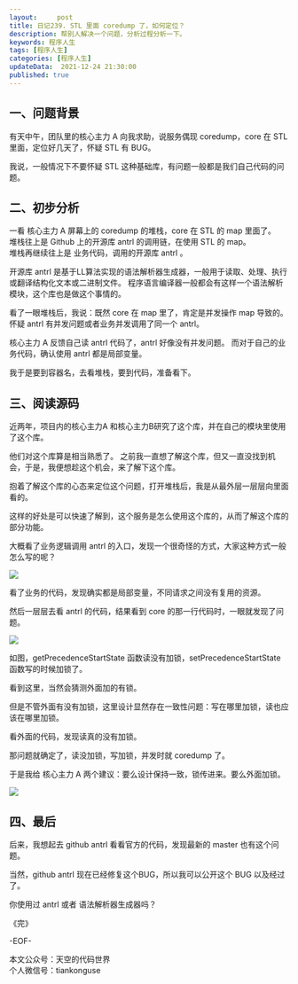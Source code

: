 ```yaml
---   
layout:     post  
title: 日记239. STL 里面 coredump 了，如何定位？  
description: 帮别人解决一个问题，分析过程分析一下。       
keywords: 程序人生  
tags: [程序人生]    
categories: [程序人生]  
updateData:  2021-12-24 21:30:00  
published: true  
---  
```



## 一、问题背景  


有天中午，团队里的核心主力 A 向我求助，说服务偶现 coredump，core 在 STL 里面，定位好几天了，怀疑 STL 有 BUG。


我说，一般情况下不要怀疑 STL 这种基础库，有问题一般都是我们自己代码的问题。


## 二、初步分析


一看 核心主力 A 屏幕上的 coredump 的堆栈，core 在 STL 的 map 里面了。  
堆栈往上是 Github 上的开源库 antrl 的调用链，在使用 STL 的 map。  
堆栈再继续往上是 业务代码，调用的开源库 antrl 。  


开源库 antrl 是基于LL算法实现的语法解析器生成器，一般用于读取、处理、执行或翻译结构化文本或二进制文件。
程序语言编译器一般都会有这样一个语法解析模块，这个库也是做这个事情的。  


看了一眼堆栈后，我说：既然 core 在 map 里了，肯定是并发操作 map 导致的。  
怀疑 antrl 有并发问题或者业务并发调用了同一个 antrl。  


核心主力 A 反馈自己读 antrl 代码了，antrl 好像没有并发问题。 
而对于自己的业务代码，确认使用 antrl 都是局部变量。  


我于是要到容器名，去看堆栈，要到代码，准备看下。  


## 三、阅读源码  


近两年，项目内的核心主力A 和核心主力B研究了这个库，并在自己的模块里使用了这个库。


他们对这个库算是相当熟悉了。
之前我一直想了解这个库，但又一直没找到机会，于是，我便想趁这个机会，来了解下这个库。


抱着了解这个库的心态来定位这个问题，打开堆栈后，我是从最外层一层层向里面看的。


这样的好处是可以快速了解到，这个服务是怎么使用这个库的，从而了解这个库的部分功能。


大概看了业务逻辑调用 antrl 的入口，发现一个很奇怪的方式，大家这种方式一般怎么写的呢？  


![](https://res.tiankonguse.com/images/2021/12/24/001.png)  


看了业务的代码，发现确实都是局部变量，不同请求之间没有复用的资源。  


然后一层层去看 antrl 的代码，结果看到 core 的那一行代码时，一眼就发现了问题。  


![](https://res.tiankonguse.com/images/2021/12/24/002.png)  


如图，getPrecedenceStartState 函数读没有加锁，setPrecedenceStartState 函数写的时候加锁了。  


看到这里，当然会猜测外面加的有锁。  


但是不管外面有没有加锁，这里设计显然存在一致性问题：写在哪里加锁，读也应该在哪里加锁。  


看外面的代码，发现读真的没有加锁。  


那问题就确定了，读没加锁，写加锁，并发时就 coredump 了。  


于是我给 核心主力 A 两个建议：要么设计保持一致，锁传进来。要么外面加锁。  


![](https://res.tiankonguse.com/images/2021/12/24/003.png)  



## 四、最后  


后来，我想起去 github antrl 看看官方的代码，发现最新的 master 也有这个问题。  


当然，github antrl 现在已经修复这个BUG，所以我可以公开这个 BUG 以及经过了。  


你使用过 antrl 或者 语法解析器生成器吗？  


《完》  


-EOF-  



本文公众号：天空的代码世界  
个人微信号：tiankonguse  

